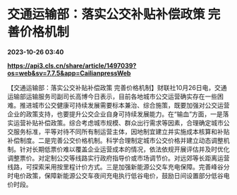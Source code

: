 # 交通运输部：落实公交补贴补偿政策 完善价格机制

**2023-10-26 03:40**

**https://api3.cls.cn/share/article/1497039?os=web&sv=7.7.5&app=CailianpressWeb**

【交通运输部：落实公交补贴补偿政策 完善价格机制】财联社10月26日电，交通运输部运输服务司副司长高博今日表示，目前各地城市公交运营确实存在一些困难。推进城市公交健康可持续发展需要标本兼治、综合施策，既要加强对公交运营企业的政策支持，也要提升公交企业自身可持续发展能力。在“输血”方面，一是落实运营补贴补偿政策。综合考虑城市规模、群众出行需求等因素，合理确定城市公交服务标准，平等对待不同所有制运营主体，因地制宜建立并实施成本核算和补贴补偿制度。二是完善公交价格机制。科学合理制定城市公交价格并建立动态调整机制。针对长期低票价难以覆盖企业运营成本的情况，依法依规开展评估并及时优化调整票价。对定制公交等线路实行政府指导价或市场调节价。对远郊等长距离运营线路，可探索采用按里程计价方式。三是加强新能源公交车充电保障。完善峰谷分时电价政策，保障新能源公交车夜间充电执行低谷电价，鼓励日间设置部分低谷电价时段。